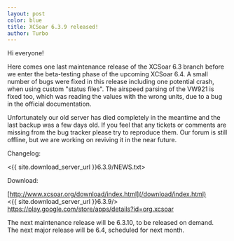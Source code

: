 ```yaml
---
layout: post
color: blue
title: XCSoar 6.3.9 released!
author: Turbo
---
```

Hi everyone!

Here comes one last maintenance release of the XCSoar 6.3 branch before we enter
the beta-testing phase of the upcoming XCSoar 6.4. A small number of bugs were
fixed in this release including one potential crash, when using custom "status
files". The airspeed parsing of the VW921 is fixed too, which was reading the
values with the wrong units, due to a bug in the official documentation.

Unfortunately our old server has died completely in the meantime and the last
backup was a few days old. If you feel that any tickets or comments are missing
from the bug tracker please try to reproduce them. Our forum is still offline,
but we are working on reviving it in the near future.

Changelog:

  <{{ site.download_server_url }}6.3.9/NEWS.txt>

Download:

  [http://www.xcsoar.org/download/index.html](/download/index.html)  
  <{{ site.download_server_url }}6.3.9/>  
  <https://play.google.com/store/apps/details?id=org.xcsoar>

The next maintenance release will be 6.3.10, to be released on demand.  
The next major release will be 6.4, scheduled for next month.
